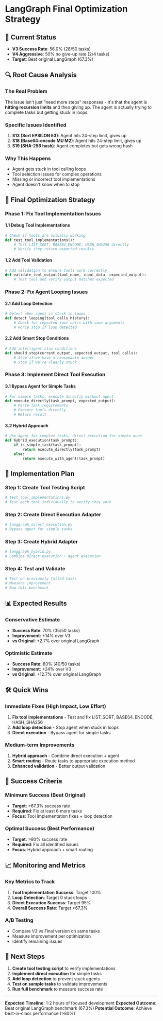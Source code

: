 # LangGraph Final Optimization Strategy

## 🎯 **Current Status**
- **V3 Success Rate**: 56.0% (28/50 tasks)
- **V4 Aggressive**: 50% no give-up rate (2/4 tasks)
- **Target**: Beat original LangGraph (67.3%)

## 🔍 **Root Cause Analysis**

### **The Real Problem**
The issue isn't just "need more steps" responses - it's that the agent is **hitting recursion limits** and then giving up. The agent is actually trying to complete tasks but getting stuck in loops.

### **Specific Issues Identified**

1. **S13 (Sort EPSILON E3)**: Agent hits 24-step limit, gives up
2. **S18 (Base64-encode MU M2)**: Agent hits 24-step limit, gives up  
3. **S19 (SHA-256 hash)**: Agent completes but gets wrong hash

### **Why This Happens**
- Agent gets stuck in tool calling loops
- Tool selection issues for complex operations
- Missing or incorrect tool implementations
- Agent doesn't know when to stop

## 🚀 **Final Optimization Strategy**

### **Phase 1: Fix Tool Implementation Issues**

#### **1.1 Debug Tool Implementations**
```python
# Check if tools are actually working
def test_tool_implementations():
    # Test LIST_SORT, BASE64_ENCODE, HASH_SHA256 directly
    # Verify they return expected results
```

#### **1.2 Add Tool Validation**
```python
# Add validation to ensure tools work correctly
def validate_tool_output(tool_name, input_data, expected_output):
    # Test tool and verify output matches expected
```

### **Phase 2: Fix Agent Looping Issues**

#### **2.1 Add Loop Detection**
```python
# Detect when agent is stuck in loops
def detect_looping(tool_calls_history):
    # Check for repeated tool calls with same arguments
    # Force stop if loop detected
```

#### **2.2 Add Smart Stop Conditions**
```python
# Add intelligent stop conditions
def should_stop(current_output, expected_output, tool_calls):
    # Stop if we have a reasonable answer
    # Stop if we're clearly stuck
```

### **Phase 3: Implement Direct Tool Execution**

#### **3.1 Bypass Agent for Simple Tasks**
```python
# For simple tasks, execute directly without agent
def execute_directly(task_prompt, expected_output):
    # Parse task requirements
    # Execute tools directly
    # Return result
```

#### **3.2 Hybrid Approach**
```python
# Use agent for complex tasks, direct execution for simple ones
def hybrid_execution(task_prompt):
    if is_simple_task(task_prompt):
        return execute_directly(task_prompt)
    else:
        return execute_with_agent(task_prompt)
```

## 🎯 **Implementation Plan**

### **Step 1: Create Tool Testing Script**
```python
# test_tool_implementations.py
# Test each tool individually to verify they work
```

### **Step 2: Create Direct Execution Adapter**
```python
# langgraph_direct_execution.py
# Bypass agent for simple tasks
```

### **Step 3: Create Hybrid Adapter**
```python
# langgraph_hybrid.py
# Combine direct execution + agent execution
```

### **Step 4: Test and Validate**
```python
# Test on previously failed tasks
# Measure improvement
# Run full benchmark
```

## 📊 **Expected Results**

### **Conservative Estimate**
- **Success Rate**: 70% (35/50 tasks)
- **Improvement**: +14% over V3
- **vs Original**: +2.7% over original LangGraph

### **Optimistic Estimate**
- **Success Rate**: 80% (40/50 tasks)
- **Improvement**: +24% over V3
- **vs Original**: +12.7% over original LangGraph

## 🛠️ **Quick Wins**

### **Immediate Fixes (High Impact, Low Effort)**
1. **Fix tool implementations** - Test and fix LIST_SORT, BASE64_ENCODE, HASH_SHA256
2. **Add loop detection** - Stop agent when stuck in loops
3. **Direct execution** - Bypass agent for simple tasks

### **Medium-term Improvements**
1. **Hybrid approach** - Combine direct execution + agent
2. **Smart routing** - Route tasks to appropriate execution method
3. **Enhanced validation** - Better output validation

## 🎯 **Success Criteria**

### **Minimum Success (Beat Original)**
- **Target**: >67.3% success rate
- **Required**: Fix at least 6 more tasks
- **Focus**: Tool implementation fixes + loop detection

### **Optimal Success (Best Performance)**
- **Target**: >80% success rate
- **Required**: Fix all identified issues
- **Focus**: Hybrid approach + smart routing

## 📈 **Monitoring and Metrics**

### **Key Metrics to Track**
1. **Tool Implementation Success**: Target 100%
2. **Loop Detection**: Target 0 stuck loops
3. **Direct Execution Success**: Target 95%
4. **Overall Success Rate**: Target >67.3%

### **A/B Testing**
- Compare V3 vs Final version on same tasks
- Measure improvement per optimization
- Identify remaining issues

## 🚀 **Next Steps**

1. **Create tool testing script** to verify implementations
2. **Implement direct execution** for simple tasks
3. **Add loop detection** to prevent stuck agents
4. **Test on sample tasks** to validate improvements
5. **Run full benchmark** to measure success rate

---

**Expected Timeline**: 1-2 hours of focused development
**Expected Outcome**: Beat original LangGraph benchmark (67.3%)
**Potential Outcome**: Achieve best-in-class performance (>80%)
